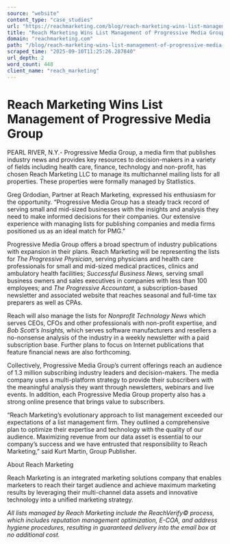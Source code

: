 ```yaml
---
source: "website"
content_type: "case_studies"
url: "https://reachmarketing.com/blog/reach-marketing-wins-list-management-of-progressive-media-group/"
title: "Reach Marketing Wins List Management of Progressive Media Group"
domain: "reachmarketing.com"
path: "/blog/reach-marketing-wins-list-management-of-progressive-media-group/"
scraped_time: "2025-09-10T11:25:26.287840"
url_depth: 2
word_count: 448
client_name: "reach_marketing"
---
```


# Reach Marketing Wins List Management of Progressive Media Group

PEARL RIVER, N.Y.- Progressive Media Group, a media firm that publishes industry news and provides key resources to decision-makers in a variety of fields including health care, finance, technology and non-profit, has chosen Reach Marketing LLC to manage its multichannel mailing lists for all properties. These properties were formally managed by Statlistics.

Greg Grdodian, Partner at Reach Marketing, expressed his enthusiasm for the opportunity. “Progressive Media Group has a steady track record of serving small and mid-sized businesses with the insights and analysis they need to make informed decisions for their companies. Our extensive experience with managing lists for publishing companies and media firms positioned us as an ideal match for PMG.”

Progressive Media Group offers a broad spectrum of industry publications with expansion in their plans. Reach Marketing will be representing the lists for _The Progressive Physician_, serving physicians and health care professionals for small and mid-sized medical practices, clinics and ambulatory health facilities; _Successful Business News,_ serving small business owners and sales executives in companies with less than 100 employees; and _The Progressive Accountant_, a subscription-based newsletter and associated website that reaches seasonal and full-time tax preparers as well as CPAs.

Reach will also manage the lists for _Nonprofit Technology News_ which serves CEOs, CFOs and other professionals with non-profit expertise, and _Bob Scott’s Insights,_ which serves software manufacturers and resellers a no-nonsense analysis of the industry in a weekly newsletter with a paid subscription base. Further plans to focus on Internet publications that feature financial news are also forthcoming.

Collectively, Progressive Media Group’s current offerings reach an audience of 1.3 million subscribing industry leaders and decision-makers. The media company uses a multi-platform strategy to provide their subscribers with the meaningful analysis they want through newsletters, webinars and live events. In addition, each Progressive Media Group property also has a strong online presence that brings value to subscribers.

“Reach Marketing’s evolutionary approach to list management exceeded our expectations of a list management firm. They outlined a comprehensive plan to optimize their expertise and technology with the quality of our audience. Maximizing revenue from our data asset is essential to our company’s success and we have entrusted that responsibility to Reach Marketing,” said Kurt Martin, Group Publisher.

About Reach Marketing

Reach Marketing is an integrated marketing solutions company that enables marketers to reach their target audience and achieve maximum marketing results by leveraging their multi-channel data assets and innovative technology into a unified marketing strategy.

*All lists managed by Reach Marketing include the ReachVerify© process, which includes reputation management optimization, E-COA, and address hygiene procedures, resulting in guaranteed delivery into the email box at no additional cost.*